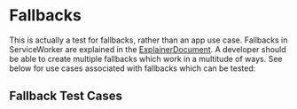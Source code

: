 # Fallbacks
This is actually a test for fallbacks, rather than an app use case. Fallbacks in ServiceWorker are explained in the [ExplainerDocument](https://github.com/slightlyoff/ServiceWorker/blob/master/explainer.md#offline--fallback-content). A developer should be able to create multiple fallbacks which work in a multitude of ways. See below for use cases associated with fallbacks which can be tested:

## Fallback Test Cases
